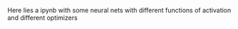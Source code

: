 Here lies a ipynb with some neural nets with different functions of activation and different optimizers
